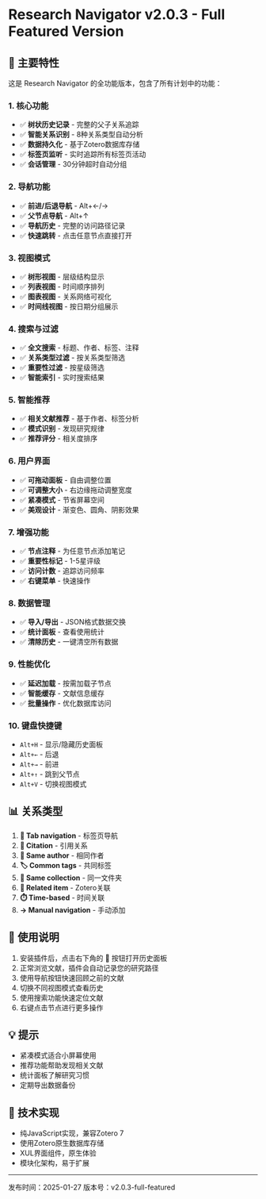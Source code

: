 # Research Navigator v2.0.3 - Full Featured Version

## 🎉 主要特性

这是 Research Navigator 的全功能版本，包含了所有计划中的功能：

### 1. 核心功能
- ✅ **树状历史记录** - 完整的父子关系追踪
- ✅ **智能关系识别** - 8种关系类型自动分析
- ✅ **数据持久化** - 基于Zotero数据库存储
- ✅ **标签页监听** - 实时追踪所有标签页活动
- ✅ **会话管理** - 30分钟超时自动分组

### 2. 导航功能
- ✅ **前进/后退导航** - Alt+←/→
- ✅ **父节点导航** - Alt+↑
- ✅ **导航历史** - 完整的访问路径记录
- ✅ **快速跳转** - 点击任意节点直接打开

### 3. 视图模式
- ✅ **树形视图** - 层级结构显示
- ✅ **列表视图** - 时间顺序排列
- ✅ **图表视图** - 关系网络可视化
- ✅ **时间线视图** - 按日期分组展示

### 4. 搜索与过滤
- ✅ **全文搜索** - 标题、作者、标签、注释
- ✅ **关系类型过滤** - 按关系类型筛选
- ✅ **重要性过滤** - 按星级筛选
- ✅ **智能索引** - 实时搜索结果

### 5. 智能推荐
- ✅ **相关文献推荐** - 基于作者、标签分析
- ✅ **模式识别** - 发现研究规律
- ✅ **推荐评分** - 相关度排序

### 6. 用户界面
- ✅ **可拖动面板** - 自由调整位置
- ✅ **可调整大小** - 右边缘拖动调整宽度
- ✅ **紧凑模式** - 节省屏幕空间
- ✅ **美观设计** - 渐变色、圆角、阴影效果

### 7. 增强功能
- ✅ **节点注释** - 为任意节点添加笔记
- ✅ **重要性标记** - 1-5星评级
- ✅ **访问计数** - 追踪访问频率
- ✅ **右键菜单** - 快速操作

### 8. 数据管理
- ✅ **导入/导出** - JSON格式数据交换
- ✅ **统计面板** - 查看使用统计
- ✅ **清除历史** - 一键清空所有数据

### 9. 性能优化
- ✅ **延迟加载** - 按需加载子节点
- ✅ **智能缓存** - 文献信息缓存
- ✅ **批量操作** - 优化数据库访问

### 10. 键盘快捷键
- `Alt+H` - 显示/隐藏历史面板
- `Alt+←` - 后退
- `Alt+→` - 前进
- `Alt+↑` - 跳到父节点
- `Alt+V` - 切换视图模式

## 📊 关系类型

1. **📑 Tab navigation** - 标签页导航
2. **📎 Citation** - 引用关系
3. **👤 Same author** - 相同作者
4. **🏷️ Common tags** - 共同标签
5. **📁 Same collection** - 同一文件夹
6. **🔗 Related item** - Zotero关联
7. **⏱️ Time-based** - 时间关联
8. **→ Manual navigation** - 手动添加

## 🚀 使用说明

1. 安装插件后，点击右下角的 🌳 按钮打开历史面板
2. 正常浏览文献，插件会自动记录您的研究路径
3. 使用导航按钮快速回顾之前的文献
4. 切换不同视图模式查看历史
5. 使用搜索功能快速定位文献
6. 右键点击节点进行更多操作

## 💡 提示

- 紧凑模式适合小屏幕使用
- 推荐功能帮助发现相关文献
- 统计面板了解研究习惯
- 定期导出数据备份

## 🔧 技术实现

- 纯JavaScript实现，兼容Zotero 7
- 使用Zotero原生数据库存储
- XUL界面组件，原生体验
- 模块化架构，易于扩展

---

发布时间：2025-01-27
版本号：v2.0.3-full-featured